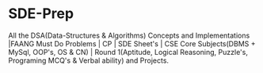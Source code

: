 # SDE-Prep
All the DSA(Data-Structures &amp; Algorithms) Concepts and Implementations |FAANG Must Do Problems | CP | SDE Sheet's | CSE Core Subjects(DBMS + MySql, OOP's, OS &amp; CN) | Round 1(Aptitude, Logical Reasoning, Puzzle's, Programing MCQ's &amp; Verbal ability) and Projects.
